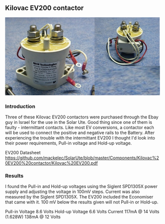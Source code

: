 ##  Kilovac EV200 contactor

![Kilovac EV200](https://github.com/mackelec/SolarUte/blob/master/Components/Kilovac%20EV200%20contactor/kilovac_3_60.jpg)


### Introduction

Three of these Kilovac EV200 contactors were purchased through the Ebay guy in Israel for the use in the Solar Ute.  Good thing since one of them is faulty - intermittant contacts.  Like most EV conversions, a contactor each will be used to connect the positive and negative rails to the Battery.  After experiencing the trouble with the intermittant EV200 I thought I'd look into their power requirements, Pull-in voltage and Hold-up voltage.

EV200 Datasheet  https://github.com/mackelec/SolarUte/blob/master/Components/Kilovac%20EV200%20contactor/Kilovac%20EV200.pdf

### Results

I found the Pull-in and Hold-up voltages using the Siglent SPD1305X power supply and adjusting the voltage in 100mV steps.  Current was also measured by the Siglent SPD1305X.
The EV200 included the Economiser that came with it.
100 mV below the results given will not Pull-in or Hold-up.

Pull-in Voltage   8.6 Volts
Hold-up Voltage   6.6 Volts
Current           117mA  @ 14 Volts (1.628W)
                  138mA  @ 12 Volts 
### 

